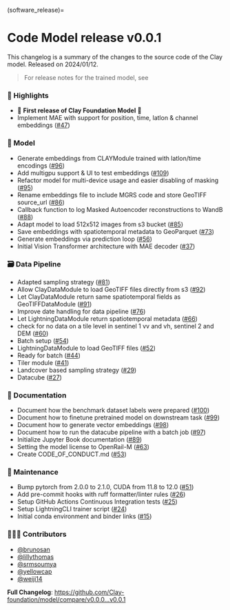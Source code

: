 (software_release)=
# Code Model release v0.0.1

This changelog is a summary of the changes to the source code of the Clay model.
Released on 2024/01/12.

> For release notes for the trained model, see [](model_release)


### 💫 Highlights

* 🎉 **First release of Clay Foundation Model** 🎉
* Implement MAE with support for position, time, latlon & channel embeddings ([#47](https://github.com/Clay-foundation/model/pull/47))

### 🚀 Model

* Generate embeddings from CLAYModule trained with latlon/time encodings ([#96](https://github.com/Clay-foundation/model/pull/96))
* Add multigpu support & UI to test embeddings ([#109](https://github.com/Clay-foundation/model/pull/109))
* Refactor model for multi-device usage and easier disabling of masking ([#95](https://github.com/Clay-foundation/model/pull/95))
* Rename embeddings file to include MGRS code and store GeoTIFF source_url ([#86](https://github.com/Clay-foundation/model/pull/86))
* Callback function to log Masked Autoencoder reconstructions to WandB ([#88](https://github.com/Clay-foundation/model/pull/88))
* Adapt model to load 512x512 images from s3 bucket ([#85](https://github.com/Clay-foundation/model/pull/85))
* Save embeddings with spatiotemporal metadata to GeoParquet ([#73](https://github.com/Clay-foundation/model/pull/73))
* Generate embeddings via prediction loop ([#56](https://github.com/Clay-foundation/model/pull/56))
* Initial Vision Transformer architecture with MAE decoder ([#37](https://github.com/Clay-foundation/model/pull/37))

### 🗃️ Data Pipeline

* Adapted sampling strategy ([#81](https://github.com/Clay-foundation/model/pull/81))
* Allow ClayDataModule to load GeoTIFF files directly from s3 ([#92](https://github.com/Clay-foundation/model/pull/92))
* Let ClayDataModule return same spatiotemporal fields as GeoTIFFDataModule ([#91](https://github.com/Clay-foundation/model/pull/91))
* Improve date handling for data pipeline ([#76](https://github.com/Clay-foundation/model/pull/76))
* Let LightningDataModule return spatiotemporal metadata ([#66](https://github.com/Clay-foundation/model/pull/66))
* check for no data on a tile level in sentinel 1 vv and vh, sentinel 2 and DEM ([#60](https://github.com/Clay-foundation/model/pull/60))
* Batch setup ([#54](https://github.com/Clay-foundation/model/pull/54))
* LightningDataModule to load GeoTIFF files ([#52](https://github.com/Clay-foundation/model/pull/52))
* Ready for batch ([#44](https://github.com/Clay-foundation/model/pull/44))
* Tiler module ([#41](https://github.com/Clay-foundation/model/pull/41))
* Landcover based sampling strategy ([#29](https://github.com/Clay-foundation/model/pull/29))
* Datacube ([#27](https://github.com/Clay-foundation/model/pull/27))

### 📖 Documentation

* Document how the benchmark dataset labels were prepared ([#100](https://github.com/Clay-foundation/model/pull/100))
* Document how to finetune pretrained model on downstream task ([#99](https://github.com/Clay-foundation/model/pull/99))
* Document how to generate vector embeddings ([#98](https://github.com/Clay-foundation/model/pull/98))
* Document how to run the datacube pipeline with a batch job ([#97](https://github.com/Clay-foundation/model/pull/97))
* Initialize Jupyter Book documentation ([#89](https://github.com/Clay-foundation/model/pull/89))
* Setting the model license to OpenRail-M ([#63](https://github.com/Clay-foundation/model/pull/63))
* Create CODE_OF_CONDUCT.md ([#53](https://github.com/Clay-foundation/model/pull/53))

### 🧰 Maintenance

* Bump pytorch from 2.0.0 to 2.1.0, CUDA from 11.8 to 12.0 ([#51](https://github.com/Clay-foundation/model/pull/51))
* Add pre-commit hooks with ruff formatter/linter rules ([#26](https://github.com/Clay-foundation/model/pull/26))
* Setup GitHub Actions Continuous Integration tests ([#25](https://github.com/Clay-foundation/model/pull/25))
* Setup LightningCLI trainer script ([#24](https://github.com/Clay-foundation/model/pull/24))
* Initial conda environment and binder links ([#15](https://github.com/Clay-foundation/model/pull/15))

### 🧑‍🤝‍🧑 Contributors

* [@brunosan](https://github.com/brunosan)
* [@lillythomas](https://github.com/lillythomas)
* [@srmsoumya](https://github.com/srmsoumya)
* [@yellowcap](https://github.com/yellowcap)
* [@weiji14](https://github.com/weiji14)

**Full Changelog**: https://github.com/Clay-foundation/model/compare/v0.0.0...v0.0.1
